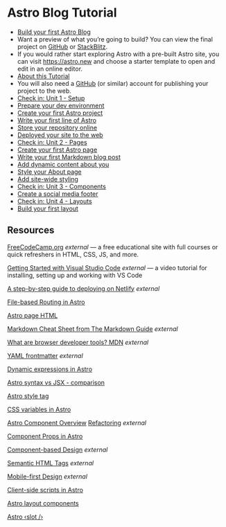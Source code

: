 # Astro Blog Tutorial
* [Build your first Astro Blog](https://docs.astro.build/en/tutorial/0-introduction/#:~:text=Build%20your%20first%20Astro%20Blog,-In%20this%20tutorial)
* Want a preview of what you’re going to build? You can view the final project on [GitHub](https://github.com/withastro/blog-tutorial-demo) or [StackBlitz](https://stackblitz.com/github/withastro/blog-tutorial-demo/tree/complete?file=src%2Fpages%2Findex.astro).
* If you would rather start exploring Astro with a pre-built Astro site, you can visit https://astro.new and choose a starter template to open and edit in an online editor.
* [About this Tutorial](https://docs.astro.build/en/tutorial/0-introduction/1/#:~:text=About%20this%20Tutorial,-What%20do%20I)
* You will also need a [GitHub](https://github.com/) (or similar) account for publishing your project to the web.
* [Check in: Unit 1 - Setup](https://docs.astro.build/en/tutorial/1-setup/#:~:text=Check%20in%3A%20Unit%201%20%2D%20Setup,-Now%20that%20you)
* [Prepare your dev environment](https://docs.astro.build/en/tutorial/1-setup/1/#:~:text=Prepare%20your%20dev%20environment,-GET%20READY%20TO)
* [Create your first Astro project](https://docs.astro.build/en/tutorial/1-setup/2/#:~:text=Create%20your%20first%20Astro%20project,-GET%20READY%20TO)
* [Write your first line of Astro](https://docs.astro.build/en/tutorial/1-setup/3/#:~:text=Write%20your%20first%20line%20of%20Astro,-GET%20READY%20TO)
* [Store your repository online](https://docs.astro.build/en/tutorial/1-setup/4/#:~:text=Store%20your%20repository%20online,-GET%20READY%20TO)
* [Deployed your site to the web](https://docs.astro.build/en/tutorial/1-setup/5/#:~:text=Deploy%20your%20site%20to%20the%20web,-GET%20READY%20TO)
* [Check in: Unit 2 - Pages](https://docs.astro.build/en/tutorial/2-pages/#:~:text=Check%20in%3A%20Unit%202%20%2D%20Pages,-Now%20that%20you)
* [Create your first Astro page](https://docs.astro.build/en/tutorial/2-pages/1/#:~:text=Create%20your%20first%20Astro%20page,-Now%20that%20you)
* [Write your first Markdown blog post](https://docs.astro.build/en/tutorial/2-pages/2/#:~:text=Write%20your%20first%20Markdown%20blog%20post,-Now%20that%20you)
* [Add dynamic content about you](https://docs.astro.build/en/tutorial/2-pages/3/#define-and-use-a-variable:~:text=Add%20dynamic%20content%20about%20you,-Now%20that%20you)
* [Style your About page](https://docs.astro.build/en/tutorial/2-pages/4/#:~:text=Style%20your%20About%20page,-Now%20that%20you)
* [Add site-wide styling](https://docs.astro.build/en/tutorial/2-pages/5/#:~:text=Add%20site%2Dwide%20styling,-Now%20that%20you)
* [Check in: Unit 3 - Components](https://docs.astro.build/en/tutorial/3-components/#:~:text=Check%20in%3A%20Unit%203%20%2D%20Components,-Now%20that%20you)
* [Create a social media footer](https://docs.astro.build/en/tutorial/3-components/2/#:~:text=Create%20a%20social%20media%20footer,-GET%20READY%20TO)
* [Check in: Unit 4 - Layouts](https://docs.astro.build/en/tutorial/4-layouts/#:~:text=Check%20in%3A%20Unit%204%20%2D%20Layouts,-Now%20that%20you)
* [Build your first layout](https://docs.astro.build/en/tutorial/4-layouts/1/#:~:text=Build%20your%20first%20layout,-GET%20READY%20TO)

## Resources
[FreeCodeCamp.org](https://freecodecamp.org/) *external* — a free educational site with full courses or quick refreshers in HTML, CSS, JS, and more.

[Getting Started with Visual Studio Code](https://code.visualstudio.com/docs/introvideos/basics) *external* — a video tutorial for installing, setting up and working with VS Code

[A step-by-step guide to deploying on Netlify](https://www.netlify.com/blog/2016/09/29/a-step-by-step-guide-deploying-on-netlify/) *external*

[File-based Routing in Astro](https://docs.astro.build/en/basics/astro-pages/#file-based-routing)

[Astro page HTML](https://docs.astro.build/en/basics/astro-pages/#astro-pages)

[Markdown Cheat Sheet from The Markdown Guide](https://www.markdownguide.org/cheat-sheet/) *external*

[What are browser developer tools? MDN](https://developer.mozilla.org/en-US/docs/Learn/Common_questions/What_are_browser_developer_tools) *external*

[YAML frontmatter](https://assemble.io/docs/YAML-front-matter.html) *external*

[Dynamic expressions in Astro](https://docs.astro.build/en/basics/astro-syntax/#jsx-like-expressions)

[Astro syntax vs JSX - comparison](https://docs.astro.build/en/basics/astro-syntax/#differences-between-astro-and-jsx)

[Astro style tag](https://docs.astro.build/en/guides/styling/#styling-in-astro)

[CSS variables in Astro](https://docs.astro.build/en/guides/styling/#css-variables)

[Astro Component Overview](https://docs.astro.build/en/basics/astro-components/)
[Refactoring](https://refactoring.com/) *external*

[Component Props in Astro](https://docs.astro.build/en/basics/astro-components/#component-props)

[Component-based Design](https://www.droptica.com/blog/component-based-design/) *external*

[Semantic HTML Tags](https://www.dofactory.com/html/semantics) *external*

[Mobile-first Design](https://www.mobileapps.com/blog/mobile-first-design) *external*

[Client-side scripts in Astro](https://docs.astro.build/en/guides/client-side-scripts/)

[Astro layout components](https://docs.astro.build/en/basics/layouts/)

[Astro &lsaquo;slot /&rsaquo;](https://docs.astro.build/en/basics/astro-components/#slots)